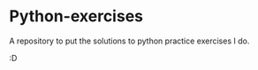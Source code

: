 
# Python-exercises
A repository to put the solutions to python practice exercises I do.


<p>:D</p>
